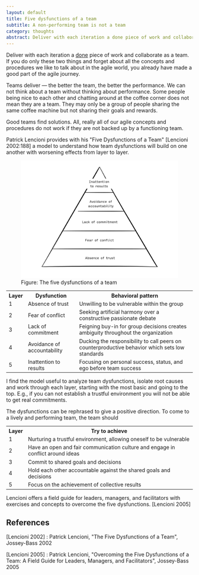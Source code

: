 ```yaml
---
layout: default
title: Five dysfunctions of a team
subtitle: A non-performing team is not a team
category: thoughts
abstract: Deliver with each iteration a done piece of work and collaborate as a team. If you do only these two things and forget about all the concepts and procedures we like to talk about in the agile world, you already have made a good part of the agile journey.
---
```


Deliver with each iteration a [done]({{site.url}}/definition-of-done) piece of work and collaborate as a team. If you do only these two things and forget about all the concepts and procedures we like to talk about in the agile world, you already have made a good part of the agile journey.

Teams deliver — the better the team, the better the performance. We can not think about a team without thinking about performance. Some people being nice to each other and chatting around at the coffee corner does not mean they are a team. They may only be a group of people sharing the same coffee machine but not sharing their goals and rewards.

Good teams find solutions. All, really all of our agile concepts and procedures do not work if they are not backed up by a functioning team.

Patrick Lencioni provides with his "Five Dysfunctions of a Team" [Lencioni 2002:188] a model to understand how team dysfunctions will build on one another with worsening effects from layer to layer.

<figure>
<img src="/i/blog/five_dysfunctions.jpg" />
<figcaption>Figure: The five dysfunctions of a team</figcaption>
</figure>

<div>
<table>
<tr>
<th>Layer</th><th>Dysfunction</th><th>Behavioral pattern</th>
</tr>
<tr>
<td>1</td><td>Absence of trust</td><td>Unwilling to be vulnerable within the group</td>
</tr>
<tr>
<td>2</td><td>Fear of conflict</td><td>Seeking artificial harmony over a constructive passionate debate</td>
</tr>
<tr>
<td>3</td><td>Lack of commitment</td><td>Feigning buy-in for group decisions creates ambiguity throughout the organization</td>
</tr>
<td>4</td><td>Avoidance of accountability</td><td>Ducking the responsibility to call peers on counterproductive behavior which sets low standards</td>
<tr>
<td>5</td><td>Inattention to results</td><td>Focusing on personal success, status, and ego before team success</td>
</tr>
</table>
</div>

I find the model useful to analyze team dysfunctions, isolate root causes and work through each layer, starting with the most basic and going to the top. E.g., if you can not establish a trustful environment you will not be able to get real commitments.

The dysfunctions can be rephrased to give a positive direction. To come to a lively and performing team, the team should

<div>
<table>
<tr>
<th>Layer</th><th>Try to achieve</th>
</tr>
<tr>
<td>1</td><td>Nurturing a trustful environment, allowing oneself to be vulnerable</td>
</tr>
<tr>
<td>2</td><td>Have an open and fair communication culture and engage in conflict around ideas</td>
</tr>
<tr>
<td>3</td><td>Commit to shared goals and decisions</td>
</tr>
<tr>
<td>4</td><td>Hold each other accountable against the shared goals and decisions</td>
</tr>
<tr>
<td>5</td><td>Focus on the achievement of collective results</td>
</tr>
</table>
</div>

Lencioni offers a field guide for leaders, managers, and facilitators with exercises and concepts to overcome the five dysfunctions. [Lencioni 2005]

## References

[Lencioni 2002]
: Patrick Lencioni, "The Five Dysfunctions of a Team", Jossey-Bass 2002

[Lencioni 2005]
: Patrick Lencioni, "Overcoming the Five Dysfunctions of a Team: A Field Guide for Leaders, Managers, and Facilitators", Jossey-Bass 2005
